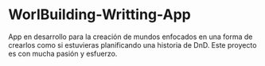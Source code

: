 # WorlBuilding-Writting-App
App en desarrollo para la creación de mundos enfocados en una forma de crearlos como si estuvieras planificando una historia de DnD. Este proyecto es con mucha pasión y esfuerzo.
